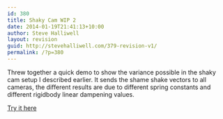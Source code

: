 ```yaml
---
id: 380
title: Shaky Cam WIP 2
date: 2014-01-19T21:41:13+10:00
author: Steve Halliwell
layout: revision
guid: http://stevehalliwell.com/379-revision-v1/
permalink: /?p=380
---
```

Threw together a quick demo to show the variance possible in the shaky cam setup I described earlier. It sends the shame shake vectors to all cameras, the different results are due to different spring constants and different rigidbody linear dampening values.

<a href="https://dl.dropboxusercontent.com/u/53300249/Shake%202/Build.html" target="_blank">Try it here</a>
